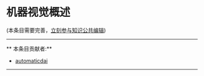 # 机器视觉概述

(本条目需要完善，[立刻参与知识公共编辑](/contribute/))

---

** 本条目贡献者:**

- [automaticdai](https://github.com/automaticdai)

---
